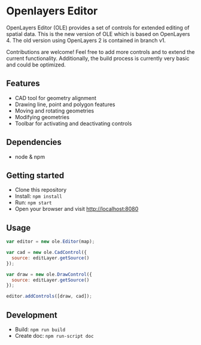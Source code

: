 # Openlayers Editor

OpenLayers Editor (OLE) provides a set of controls for extended editing of spatial data.
This is the new version of OLE which is based on OpenLayers 4.
The old version using OpenLayers 2 is contained in branch v1.

Contributions are welcome! Feel free to add more controls and to extend the current functionality.
Additionally, the build process is currently very basic and could be optimized.

## Features
- CAD tool for geometry alignment
- Drawing line, point and polygon features
- Moving and rotating geometries
- Modifying geometries
- Toolbar for activating and deactivating controls

## Dependencies
- node & npm

## Getting started
- Clone this repository
- Install: `npm install`
- Run: `npm start`
- Open your browser and visit [http://localhost:8080](http://localhost:8080)

## Usage
```js
var editor = new ole.Editor(map);

var cad = new ole.CadControl({
  source: editLayer.getSource()
});

var draw = new ole.DrawControl({
  source: editLayer.getSource()
});

editor.addControls([draw, cad]);

```

## Development
- Build: `npm run build`
- Create doc: `npm run-script doc`
